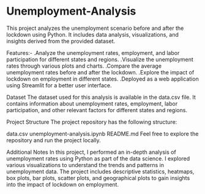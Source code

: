 # Unemployment-Analysis

This project analyzes the unemployment scenario before and after the lockdown using Python. It includes data analysis, visualizations, and insights derived from the provided dataset.

Features:-
.Analyze the unemployment rates, employment, and labor participation for different states and regions.
.Visualize the unemployment rates through various plots and charts.
.Compare the average unemployment rates before and after the lockdown.
.Explore the impact of lockdown on employment in different states.
.Deployed as a web application using Streamlit for a better user interface.

Dataset
The dataset used for this analysis is available in the data.csv file. It contains information about unemployment rates, employment, labor participation, and other relevant factors for different states and regions.

Project Structure
The project repository has the following structure:

data.csv
unemployment-analysis.ipynb
README.md Feel free to explore the repository and run the project locally.

Additional Notes
In this project, I performed an in-depth analysis of unemployment rates using Python as part of the data science. I explored various visualizations to understand the trends and patterns in unemployment data. The project includes descriptive statistics, heatmaps, box plots, bar plots, scatter plots, and geographical plots to gain insights into the impact of lockdown on employment.
